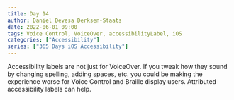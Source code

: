 ```yaml
---
title: Day 14
author: Daniel Devesa Derksen-Staats
date: 2022-06-01 09:00
tags: Voice Control, VoiceOver, accessibilityLabel, iOS
categories: ["Accessibility"]
series: ["365 Days iOS Accessibility"]
---
```


Accessibility labels are not just for VoiceOver. If you tweak how they sound by changing spelling, adding spaces, etc. you could be making the experience worse for Voice Control and Braille display users. Attributed accessibility labels can help.